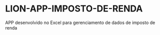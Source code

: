 # LION-APP-IMPOSTO-DE-RENDA
APP desenvolvido no Excel para gerenciamento de dados de imposto de renda 
